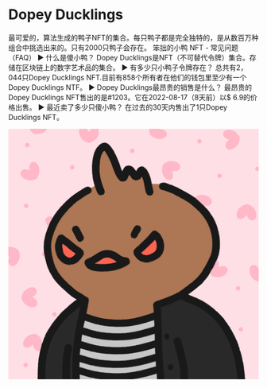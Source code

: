 # Dopey Ducklings

最可爱的，算法生成的鸭子NFT的集合。每只鸭子都是完全独特的，是从数百万种组合中挑选出来的。只有2000只鸭子会存在。
笨拙的小鸭 NFT - 常见问题（FAQ）
▶ 什么是傻小鸭？
Dopey Ducklings是NFT（不可替代令牌）集合。存储在区块链上的数字艺术品的集合。
▶ 有多少只小鸭子令牌存在？
总共有2，044只Dopey Ducklings NFT.目前有858个所有者在他们的钱包里至少有一个Dopey Ducklings NTF。
▶ Dopey Ducklings最昂贵的销售是什么？
最昂贵的Dopey Ducklings NFT售出的是#1203。它在2022-08-17（8天前）以$ 6.9的价格出售。
▶ 最近卖了多少只傻小鸭？
在过去的30天内售出了1只Dopey Ducklings NFT。

![nft](unnamed.png)
